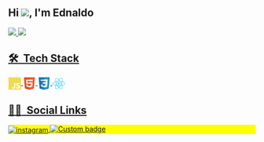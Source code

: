 ## Hi <img src="https://raw.githubusercontent.com/kaueMarques/kaueMarques/master/hi.gif" width="30px">, I'm Ednaldo

<div>
  <a href="https://github.com/Ednaldo-byte">
  <img height="150em" src="https://github-readme-stats.vercel.app/api?username=Ednaldo-byte&show_icons=true&theme=github_dark&include_all_commits=true&count_private=true"/>
  <img height="150em" src="https://github-readme-stats.vercel.app/api/top-langs/?username=Ednaldo-byte&layout=compact&langs_count=7&theme=github_dark"/>
</div>
  
## 🛠 &nbsp;Tech Stack
<div>
  <img align="center" alt="Ed-Js" height="26" src="https://raw.githubusercontent.com/devicons/devicon/master/icons/javascript/javascript-plain.svg">
  <img align="center" alt="Ed-HTML" height="26" src="https://raw.githubusercontent.com/devicons/devicon/master/icons/html5/html5-original.svg">
  <img align="center" alt="Ed-CSS" height="26" src="https://raw.githubusercontent.com/devicons/devicon/master/icons/css3/css3-original.svg">
  <img align="center" alt="Ed-REACT" height="26" src="https://raw.githubusercontent.com/devicons/devicon/master/icons/react/react-original.svg">
</div>
  
## :person_curly_hair: &nbsp;Social Links

<div align="left" style="background:yellow">
<a href="https://instagram.com/ednaldo_cordeiro_" target="_blank">
 <img align="center" src="https://img.shields.io/badge/-ednaldo_cordeiro_-05122A?style=flat&logo=instagram" alt="instagram"/>
</a>
<a href="https://linkedin.com" target="_blank">
  <img alt="Custom badge" src="https://img.shields.io/-ednaldo_cordeiro_-05122A?style=flat&logo=linkedin">
</a>
</div>
